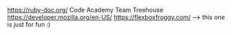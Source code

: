 https://ruby-doc.org/
Code Academy
Team Treehouse
https://developer.mozilla.org/en-US/
https://flexboxfroggy.com/ --> this one is just for fun :)
